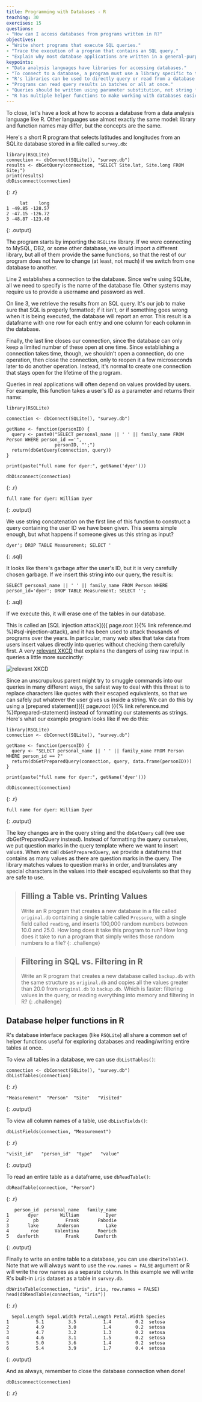```yaml
---
title: Programming with Databases - R
teaching: 30
exercises: 15
questions:
- "How can I access databases from programs written in R?"
objectives:
- "Write short programs that execute SQL queries."
- "Trace the execution of a program that contains an SQL query."
- "Explain why most database applications are written in a general-purpose language rather than in SQL."
keypoints:
- "Data analysis languages have libraries for accessing databases."
- "To connect to a database, a program must use a library specific to that database manager."
- "R's libraries can be used to directly query or read from a database."
- "Programs can read query results in batches or all at once."
- "Queries should be written using parameter substitution, not string formatting."
- "R has multiple helper functions to make working with databases easier."
---
```


To close,
let's have a look at how to access a database from
a data analysis language like R.
Other languages use almost exactly the same model:
library and function names may differ,
but the concepts are the same.

Here's a short R program that selects latitudes and longitudes
from an SQLite database stored in a file called `survey.db`:

~~~
library(RSQLite)
connection <- dbConnect(SQLite(), "survey.db")
results <- dbGetQuery(connection, "SELECT Site.lat, Site.long FROM Site;")
print(results)
dbDisconnect(connection)
~~~
{: .r}
~~~
     lat    long
1 -49.85 -128.57
2 -47.15 -126.72
3 -48.87 -123.40
~~~
{: .output}

The program starts by importing the `RSQLite` library.
If we were connecting to MySQL, DB2, or some other database,
we would import a different library,
but all of them provide the same functions,
so that the rest of our program does not have to change
(at least, not much)
if we switch from one database to another.

Line 2 establishes a connection to the database.
Since we're using SQLite,
all we need to specify is the name of the database file.
Other systems may require us to provide a username and password as well.

On line 3, we retrieve the results from an SQL query.
It's our job to make sure that SQL is properly formatted;
if it isn't,
or if something goes wrong when it is being executed,
the database will report an error.
This result is a dataframe with one row for each entry and one column for each column in the database.

Finally, the last line closes our connection,
since the database can only keep a limited number of these open at one time.
Since establishing a connection takes time,
though,
we shouldn't open a connection,
do one operation,
then close the connection,
only to reopen it a few microseconds later to do another operation.
Instead,
it's normal to create one connection that stays open for the lifetime of the program.

Queries in real applications will often depend on values provided by users.
For example,
this function takes a user's ID as a parameter and returns their name:

~~~
library(RSQLite)

connection <- dbConnect(SQLite(), "survey.db")

getName <- function(personID) {
  query <- paste0("SELECT personal_name || ' ' || family_name FROM Person WHERE person_id =='",
                  personID, "';")
  return(dbGetQuery(connection, query))
}

print(paste("full name for dyer:", getName('dyer')))

dbDisconnect(connection)
~~~
{: .r}
~~~
full name for dyer: William Dyer
~~~
{: .output}

We use string concatenation on the first line of this function
to construct a query containing the user ID we have been given.
This seems simple enough,
but what happens if someone gives us this string as input?

~~~
dyer'; DROP TABLE Measurement; SELECT '
~~~
{: .sql}

It looks like there's garbage after the user's ID,
but it is very carefully chosen garbage.
If we insert this string into our query,
the result is:

~~~
SELECT personal_name || ' ' || family_name FROM Person WHERE person_id='dyer'; DROP TABLE Measurement; SELECT '';
~~~
{: .sql}

If we execute this,
it will erase one of the tables in our database.

This is called an [SQL injection attack]({{ page.root }}{% link reference.md %}#sql-injection-attack),
and it has been used to attack thousands of programs over the years.
In particular,
many web sites that take data from users insert values directly into queries
without checking them carefully first.
A very [relevant XKCD](https://xkcd.com/327/) that explains the
dangers of using raw input in queries a little more succinctly:

![relevant XKCD](https://imgs.xkcd.com/comics/exploits_of_a_mom.png)

Since an unscrupulous parent might try to smuggle commands into our queries in many different ways,
the safest way to deal with this threat is
to replace characters like quotes with their escaped equivalents,
so that we can safely put whatever the user gives us inside a string.
We can do this by using a [prepared statement]({{ page.root }}{% link reference.md %}#prepared-statement)
instead of formatting our statements as strings.
Here's what our example program looks like if we do this:

~~~
library(RSQLite)
connection <- dbConnect(SQLite(), "survey.db")

getName <- function(personID) {
  query <- "SELECT personal_name || ' ' || family_name FROM Person WHERE person_id == ?"
  return(dbGetPreparedQuery(connection, query, data.frame(personID)))
}

print(paste("full name for dyer:", getName('dyer')))

dbDisconnect(connection)
~~~
{: .r}
~~~
full name for dyer: William Dyer
~~~
{: .output}

The key changes are in the query string and the `dbGetQuery` call (we use dbGetPreparedQuery instead).
Instead of formatting the query ourselves,
we put question marks in the query template where we want to insert values.
When we call `dbGetPreparedQuery`,
we provide a dataframe
that contains as many values as there are question marks in the query.
The library matches values to question marks in order,
and translates any special characters in the values
into their escaped equivalents
so that they are safe to use.

> ## Filling a Table vs. Printing Values
>
> Write an R program that creates a new database in a file called
> `original.db` containing a single table called `Pressure`, with a
> single field called `reading`, and inserts 100,000 random numbers
> between 10.0 and 25.0.  How long does it take this program to run?
> How long does it take to run a program that simply writes those
> random numbers to a file?
{: .challenge}

> ## Filtering in SQL vs. Filtering in R
>
> Write an R program that creates a new database called
> `backup.db` with the same structure as `original.db` and copies all
> the values greater than 20.0 from `original.db` to `backup.db`.
> Which is faster: filtering values in the query, or reading
> everything into memory and filtering in R?
{: .challenge}

## Database helper functions in R

R's database interface packages (like `RSQLite`) all share
a common set of helper functions useful for exploring databases and
reading/writing entire tables at once.

To view all tables in a database, we can use `dbListTables()`:

~~~
connection <- dbConnect(SQLite(), "survey.db")
dbListTables(connection)
~~~
{: .r}
~~~
"Measurement"  "Person"  "Site"   "Visited"
~~~
{: .output}


To view all column names of a table, use `dbListFields()`:

~~~
dbListFields(connection, "Measurement")
~~~
{: .r}
~~~
"visit_id"   "person_id"  "type"   "value"
~~~
{: .output}


To read an entire table as a dataframe, use `dbReadTable()`:

~~~
dbReadTable(connection, "Person")
~~~
{: .r}
~~~
   person_id  personal_name   family_name
1       dyer        William          Dyer
2         pb          Frank       Pabodie
3       lake       Anderson          Lake
4        roe      Valentina       Roerich
5   danforth          Frank      Danforth
~~~
{: .output}


Finally to write an entire table to a database, you can use `dbWriteTable()`.
Note that we will always want to use the `row.names = FALSE` argument or R
will write the row names as a separate column.
In this example we will write R's built-in `iris` dataset as a table in `survey.db`.

~~~
dbWriteTable(connection, "iris", iris, row.names = FALSE)
head(dbReadTable(connection, "iris"))
~~~
{: .r}
~~~
  Sepal.Length Sepal.Width Petal.Length Petal.Width Species
1          5.1         3.5          1.4         0.2  setosa
2          4.9         3.0          1.4         0.2  setosa
3          4.7         3.2          1.3         0.2  setosa
4          4.6         3.1          1.5         0.2  setosa
5          5.0         3.6          1.4         0.2  setosa
6          5.4         3.9          1.7         0.4  setosa
~~~
{: .output}

And as always, remember to close the database connection when done!

~~~
dbDisconnect(connection)
~~~
{: .r}
